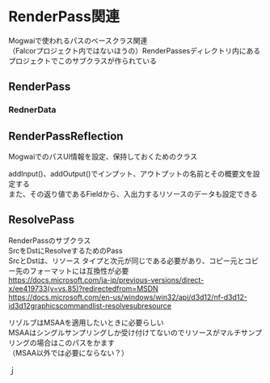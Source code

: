 # RenderPass関連

Mogwaiで使われるパスのベースクラス関連  
（Falcorプロジェクト内ではないほうの）RenderPassesディレクトリ内にあるプロジェクトでこのサブクラスが作られている  

## RenderPass

### RednerData


## RenderPassReflection
MogwaiでのパスUI情報を設定、保持しておくためのクラス  

addInput()、addOutput()でインプット、アウトプットの名前とその概要文を設定する  
また、その返り値であるFieldから、入出力するリソースのデータも設定できる  



## ResolvePass
RenderPassのサブクラス  
SrcをDstにResolveするためのPass  
SrcとDstは、リソース タイプと次元が同じである必要があり、コピー元とコピー先のフォーマットには互換性が必要  
https://docs.microsoft.com/ja-jp/previous-versions/direct-x/ee419733(v=vs.85)?redirectedfrom=MSDN
https://docs.microsoft.com/en-us/windows/win32/api/d3d12/nf-d3d12-id3d12graphicscommandlist-resolvesubresource

リゾルブはMSAAを適用したいときに必要らしい  
MSAAはシングルサンプリングしか受け付けてないのでリソースがマルチサンプリングの場合はこのパスをかます  
（MSAA以外では必要にならない？）  

ｊ


<!--stackedit_data:
eyJoaXN0b3J5IjpbMTQ1Njk0MDQ2OSwxNDE3NzE2MzMzLC0xNz
k4ODgwOTIwLC0xNDgxNzcyOTgxLDEzODAzNTUzNDQsNDQzMTEw
ODc2LDE3MDU4OTQyMzYsMjM4NTI1MDAsNzY4ODQ4ODM1LC0yNj
cwMzgzMDksNzMwOTk4MTE2XX0=
-->